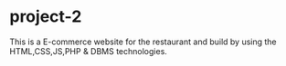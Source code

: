 # project-2
This is a E-commerce website for the restaurant and build by using the HTML,CSS,JS,PHP &amp; DBMS technologies.
